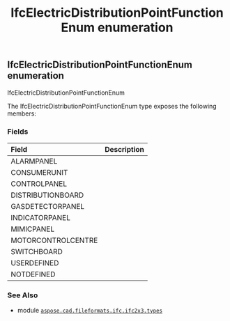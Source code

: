 ﻿---
title: IfcElectricDistributionPointFunctionEnum enumeration
second_title: Aspose.CAD for Python via .NET API References
description: 
type: docs
weight: 2180
url: /python-net/aspose.cad.fileformats.ifc.ifc2x3.types/ifcelectricdistributionpointfunctionenum/
is_root: false
---

## IfcElectricDistributionPointFunctionEnum enumeration

IfcElectricDistributionPointFunctionEnum



The IfcElectricDistributionPointFunctionEnum type exposes the following members:

### Fields
| Field | Description |
| :- | :- |
| ALARMPANEL |  |
| CONSUMERUNIT |  |
| CONTROLPANEL |  |
| DISTRIBUTIONBOARD |  |
| GASDETECTORPANEL |  |
| INDICATORPANEL |  |
| MIMICPANEL |  |
| MOTORCONTROLCENTRE |  |
| SWITCHBOARD |  |
| USERDEFINED |  |
| NOTDEFINED |  |



### See Also
* module [`aspose.cad.fileformats.ifc.ifc2x3.types`](..)
